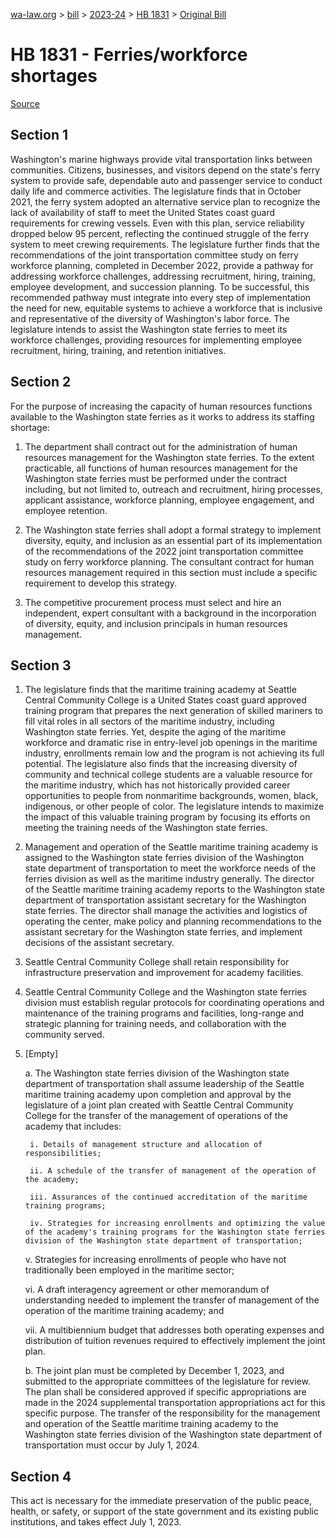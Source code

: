 [wa-law.org](/) > [bill](/bill/) > [2023-24](/bill/2023-24/) > [HB 1831](/bill/2023-24/hb/1831/) > [Original Bill](/bill/2023-24/hb/1831/1/)

# HB 1831 - Ferries/workforce shortages

[Source](http://lawfilesext.leg.wa.gov/biennium/2023-24/Pdf/Bills/House%20Bills/1831.pdf)

## Section 1
Washington's marine highways provide vital transportation links between communities. Citizens, businesses, and visitors depend on the state's ferry system to provide safe, dependable auto and passenger service to conduct daily life and commerce activities. The legislature finds that in October 2021, the ferry system adopted an alternative service plan to recognize the lack of availability of staff to meet the United States coast guard requirements for crewing vessels. Even with this plan, service reliability dropped below 95 percent, reflecting the continued struggle of the ferry system to meet crewing requirements. The legislature further finds that the recommendations of the joint transportation committee study on ferry workforce planning, completed in December 2022, provide a pathway for addressing workforce challenges, addressing recruitment, hiring, training, employee development, and succession planning. To be successful, this recommended pathway must integrate into every step of implementation the need for new, equitable systems to achieve a workforce that is inclusive and representative of the diversity of Washington's labor force. The legislature intends to assist the Washington state ferries to meet its workforce challenges, providing resources for implementing employee recruitment, hiring, training, and retention initiatives.

## Section 2
For the purpose of increasing the capacity of human resources functions available to the Washington state ferries as it works to address its staffing shortage:

1. The department shall contract out for the administration of human resources management for the Washington state ferries. To the extent practicable, all functions of human resources management for the Washington state ferries must be performed under the contract including, but not limited to, outreach and recruitment, hiring processes, applicant assistance, workforce planning, employee engagement, and employee retention.

2. The Washington state ferries shall adopt a formal strategy to implement diversity, equity, and inclusion as an essential part of its implementation of the recommendations of the 2022 joint transportation committee study on ferry workforce planning. The consultant contract for human resources management required in this section must include a specific requirement to develop this strategy.

3. The competitive procurement process must select and hire an independent, expert consultant with a background in the incorporation of diversity, equity, and inclusion principals in human resources management.

## Section 3
1. The legislature finds that the maritime training academy at Seattle Central Community College is a United States coast guard approved training program that prepares the next generation of skilled mariners to fill vital roles in all sectors of the maritime industry, including Washington state ferries. Yet, despite the aging of the maritime workforce and dramatic rise in entry-level job openings in the maritime industry, enrollments remain low and the program is not achieving its full potential. The legislature also finds that the increasing diversity of community and technical college students are a valuable resource for the maritime industry, which has not historically provided career opportunities to people from nonmaritime backgrounds, women, black, indigenous, or other people of color. The legislature intends to maximize the impact of this valuable training program by focusing its efforts on meeting the training needs of the Washington state ferries.

2. Management and operation of the Seattle maritime training academy is assigned to the Washington state ferries division of the Washington state department of transportation to meet the workforce needs of the ferries division as well as the maritime industry generally. The director of the Seattle maritime training academy reports to the Washington state department of transportation assistant secretary for the Washington state ferries. The director shall manage the activities and logistics of operating the center, make policy and planning recommendations to the assistant secretary for the Washington state ferries, and implement decisions of the assistant secretary.

3. Seattle Central Community College shall retain responsibility for infrastructure preservation and improvement for academy facilities.

4. Seattle Central Community College and the Washington state ferries division must establish regular protocols for coordinating operations and maintenance of the training programs and facilities, long-range and strategic planning for training needs, and collaboration with the community served.

5. [Empty]

    a. The Washington state ferries division of the Washington state department of transportation shall assume leadership of the Seattle maritime training academy upon completion and approval by the legislature of a joint plan created with Seattle Central Community College for the transfer of the management of operations of the academy that includes:

        i. Details of management structure and allocation of responsibilities;

        ii. A schedule of the transfer of management of the operation of the academy;

        iii. Assurances of the continued accreditation of the maritime training programs;

        iv. Strategies for increasing enrollments and optimizing the value of the academy's training programs for the Washington state ferries division of the Washington state department of transportation;

    v. Strategies for increasing enrollments of people who have not traditionally been employed in the maritime sector;

    vi. A draft interagency agreement or other memorandum of understanding needed to implement the transfer of management of the operation of the maritime training academy; and

    vii. A multibiennium budget that addresses both operating expenses and distribution of tuition revenues required to effectively implement the joint plan.

    b. The joint plan must be completed by December 1, 2023, and submitted to the appropriate committees of the legislature for review. The plan shall be considered approved if specific appropriations are made in the 2024 supplemental transportation appropriations act for this specific purpose. The transfer of the responsibility for the management and operation of the Seattle maritime training academy to the Washington state ferries division of the Washington state department of transportation must occur by July 1, 2024.

## Section 4
This act is necessary for the immediate preservation of the public peace, health, or safety, or support of the state government and its existing public institutions, and takes effect July 1, 2023.
